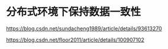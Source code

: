 
# 分布式环境下保持数据一致性




https://blog.csdn.net/sundacheng1989/article/details/93613270

https://blog.csdn.net/floor2011/article/details/100907102